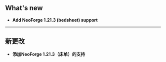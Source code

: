 ## What's new
- **Add NeoForge 1.21.3 (bedsheet) support**
-----------------------------------------------------------------
## 新更改
- **添加NeoForge 1.21.3（床单）的支持**